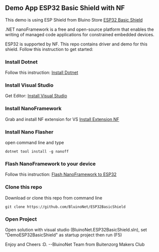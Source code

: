 ## Demo App ESP32 Basic Shield with NF

This demo is using ESP Shield from Bluino Store [ESP32 Basic Shield](https://www.tokopedia.com/bluino/esp32-basic-shield-belajar-iot-hanya-shield)

.NET nanoFramework is a free and open-source platform that enables the writing of managed code applications for constrained embedded devices.

ESP32 is supported by NF. This repo contains driver and demo for this shield. Follow this instruction to get started:

### Install Dotnet

Follow this instruction: [Install Dotnet](https://dotnet.microsoft.com/en-us/download)

### Install Visual Studio

Get Editor: [Install Visual Studio](https://visualstudio.microsoft.com/downloads/)

### Install NanoFramework

Grab and install NF extension for VS [Install Extension NF](https://marketplace.visualstudio.com/items?itemName=nanoframework.nanoFramework-VS2019-Extension)

### Install Nano Flasher

open command line and type
```
dotnet tool install -g nanoff
```

### Flash NanoFramework to your device

Follow this instruction: [Flash NanoFramework to ESP32](https://github.com/nanoframework/nanoFirmwareFlasher)

### Clone this repo

Download or clone this repo from command line 
```
git clone https://github.com/BluinoNet/ESP32BasicShield
```

### Open Project

Open solution with visual studio (BluinoNet.ESP32BasicShield.sln), set "DemoESP32BasicShield" as startup project then run (F5)

Enjoy and Cheers :D.
--BluinoNet Team from Buitenzorg Makers Club
